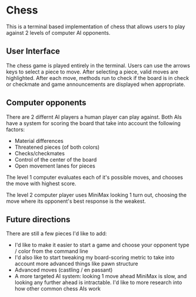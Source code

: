# Chess

This is a terminal based implementation of chess that allows users to play against 2 levels of computer AI opponents. 

## User Interface

The chess game is played entirely in the terminal. Users can use the arrows keys to select a piece to move.
After selecting a piece, valid moves are highlighted. After each move, methods run to check if the board is in check or checkmate and game announcements are displayed when appropriate. 

## Computer opponents

There are 2 differnt AI players a human player can play against. Both AIs have a system for scoring the board that take into account the following factors: 
- Material differences
- Threatened pieces (of both colors)
- Checks/checkmates
- Control of the center of the board
- Open movement lanes for pieces

The level 1 computer evaluates each of it's possible moves, and chooses the move with highest score. 

The level 2 computer player uses MiniMax looking 1 turn out, choosing the move where its opponent's best response is the weakest. 

## Future directions 

There are still a few pieces I'd like to add: 

- I'd like to make it easier to start a game and choose your opponent type / color from the command line
- I'd also like to start tweaking my board-scoring metric to take into account more advanced things like pawn structure
- Advanced moves (castling / en passant)
- A more targeted AI system: looking 1 move ahead MiniMax is slow, and looking any further ahead is intractable. I'd like to more research into how other common chess AIs work 
